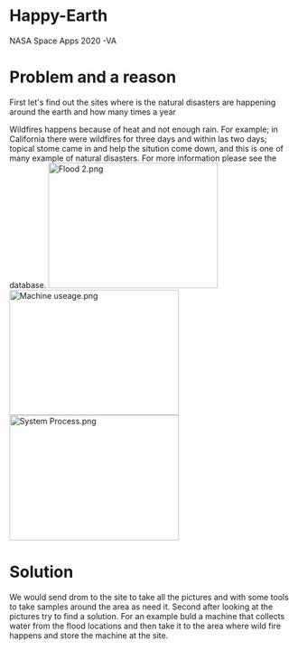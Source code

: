 # Happy-Earth
NASA Space Apps 2020 -VA
<body>
 <h1> Problem and a reason</h1>
<p> First let's find out the sites where is the natural disasters are happening around the earth and how many times a year</p>
 Wildfires happens because of heat and not enough rain. For example; in California there were wildfires for three days and within las two days; topical stome came in and help the sitution come down, and this is one of many example of natural disasters. For more information please see the database. <!California's Nightmare Fire Season Continues. (n.d.). Retrieved October 03, 2020, from https://earthobservatory.nasa.gov/images/147363/californias-nightmare-fire-season-continues-->
</body>
<picture>
<img scr= "C:\Users\simra\OneDrive\Documents\Hackathon\NASA 2020\Flood 2.png" alt= "Flood 2.png" width ="300" height ="222">
<img scr= "C:\Users\simra\OneDrive\Documents\Hackathon\NASA 2020\Machine useage.png" alt= "Machine useage.png" width ="300" height ="222">
<img scr= "C:\Users\simra\OneDrive\Documents\Hackathon\NASA 2020\System Process.png" alt= "System Process.png" width ="300" height ="222">

 
</picture>
<body>
<h1> Solution</h1>
<p> We would send drom to the site to take all the pictures and with some tools to take samples around the area as need it.
Second after looking at the pictures try to find a solution. 
For an example buld a machine that collects water from the flood locations and then take it to the area where wild fire happens and store the machine at the site.</p>
<picture>
 
</picture>
</body>

